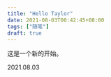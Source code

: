 ```yaml
---
title: "Hello Taylor"
date: 2021-08-03T00:42:45+08:00
tags: ["随笔"]
draft: true
---
```

这是一个新的开始。



2021.08.03